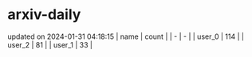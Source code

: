 # arxiv-daily
updated on 2024-01-31 04:18:15
| name | count |
| - | - |
| user_0 | 114 |
| user_2 | 81 |
| user_1 | 33 |
